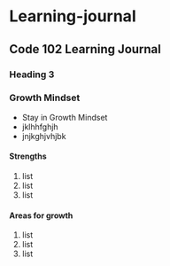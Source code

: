 # Learning-journal
## Code 102 Learning Journal
### Heading 3

### Growth Mindset
- Stay in Growth Mindset
- jklhhfghjh
- jnjkghjvhjbk

#### Strengths
1. list
1. list
1. list


#### Areas for growth
1. list
1. list
1. list
